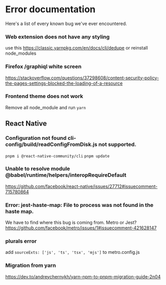 # Error documentation

Here's a list of every known bug we've ever encountered.

### Web extension does not have any styling

use this https://classic.yarnpkg.com/en/docs/cli/dedupe or reinstall node_modules

### Firefox /graphiql white screen

https://stackoverflow.com/questions/37298608/content-security-policy-the-pages-settings-blocked-the-loading-of-a-resource

### Frontend theme does not work

Remove all node_module and run `yarn`


## React Native

### Configuration not found cli-config/build/readConfigFromDisk.js not supported.
`pnpm i @react-native-community/cli`
`pnpm update`

### Unable to resolve module @babel/runtime/helpers/interopRequireDefault
https://github.com/facebook/react-native/issues/27712#issuecomment-715780864

###  Error: jest-haste-map: File to process was not found in the haste map.
We have to find where this bug is coming from. Metro or Jest?
https://github.com/facebook/metro/issues/1#issuecomment-421628147

### plurals error
add `sourceExts: ['js', 'ts', 'tsx', 'mjs']` to metro.config.js
### Migration from yarn

https://dev.to/andreychernykh/yarn-npm-to-pnpm-migration-guide-2n04
